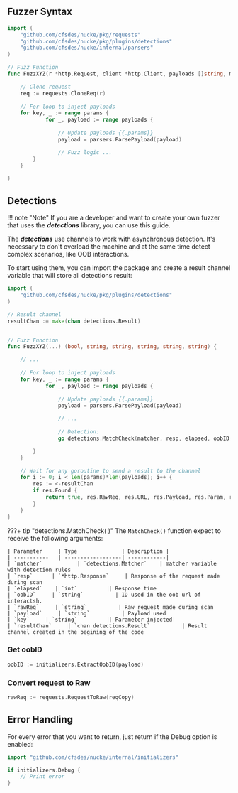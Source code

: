 ## Fuzzer Syntax

```go
import (
    "github.com/cfsdes/nucke/pkg/requests"
    "github.com/cfsdes/nucke/pkg/plugins/detections"
    "github.com/cfsdes/nucke/internal/parsers"
)

// Fuzz Function
func FuzzXYZ(r *http.Request, client *http.Client, payloads []string, matcher detections.Matcher) (bool, string, string, string, string, string) {

    // Clone request
    req := requests.CloneReq(r)
    
    // For loop to inject payloads
    for key, _ := range params {
            for _, payload := range payloads {
                
                // Update payloads {{.params}}
                payload = parsers.ParsePayload(payload)

                // Fuzz logic ...
        }
    }

}
```

## Detections

!!! note "Note"
    If you are a developer and want to create your own fuzzer that uses the ***detections*** library, you can use this guide.

The ***detections*** use channels to work with asynchronous detection. It's necessary to don't overload the machine and at the same time detect complex scenarios, like OOB interactions.

To start using them, you can import the package and create a result channel variable that will store all detections result:
```go
import (
    "github.com/cfsdes/nucke/pkg/plugins/detections"
)

// Result channel
resultChan := make(chan detections.Result)


// Fuzz Function
func FuzzXYZ(...) (bool, string, string, string, string, string) {

    // ...
    
    // For loop to inject payloads
    for key, _ := range params {
            for _, payload := range payloads {
                
                // Update payloads {{.params}}
                payload = parsers.ParsePayload(payload)

                // ...
                
                // Detection:
                go detections.MatchCheck(matcher, resp, elapsed, oobID, rawReq, payload, key, resultChan)

        }
    }

    // Wait for any goroutine to send a result to the channel
    for i := 0; i < len(params)*len(payloads); i++ {
        res := <-resultChan
        if res.Found {
            return true, res.RawReq, res.URL, res.Payload, res.Param, res.RawResp
        }
    }
}
```

???+ tip "detections.MatchCheck( )"
    The `MatchCheck()` function expect to receive the following arguments:
    
    | Parameter     | Type              | Description |
    | -----------   | ------------------| ------------|
    | `matcher`           | `detections.Matcher`    | matcher variable with detection rules
    | `resp`      | `*http.Response`     | Response of the request made during scan
    | `elapsed`    | `int`          | Response time
    | `oobID`     | `string`          | ID used in the oob url of interactsh.
    | `rawReq`     | `string`          | Raw request made during scan
    | `payload`     | `string`          | Payload used
    | `key`     | `string`          | Parameter injected
    | `resultChan`     | `chan detections.Result`          | Result channel created in the begining of the code

### Get oobID
```go
oobID := initializers.ExtractOobID(payload)
```

### Convert request to Raw
```go
rawReq := requests.RequestToRaw(reqCopy)
```

## Error Handling

For every error that you want to return, just return if the Debug option is enabled:

```go
import "github.com/cfsdes/nucke/internal/initializers"

if initializers.Debug {
    // Print error
}
```